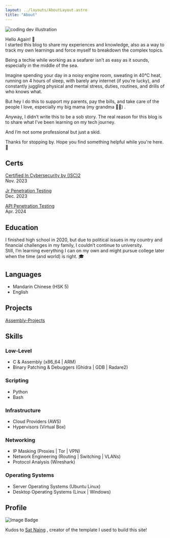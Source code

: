 ```yaml
---
layout: ../layouts/AboutLayout.astro
title: "About"
---
```

<div>
  <img src="/dev.png" class="sm:w-1/2 mx-auto" alt="coding dev illustration">
</div>

Hello Again! 👋  
I started this blog to share my experiences and knowledge, also as a way to track my own learnings and force myself to breakdown the complex topics.  
    
Being a techie while working as a seafarer isn’t as easy as it sounds, especially in the middle of the sea.  
  
Imagine spending your day in a noisy engine room, sweating in 40°C heat, running on 4 hours of sleep, with barely any internet (if you’re lucky), and constantly juggling physical and mental stress, duties, routines, and drills of who knows what.  
  
But hey I do this to support my parents, pay the bills, and take care of the people I love, especially my big mama (my grandma 👵🏼) .  
  
Anyway, I didn’t write this to be a sob story. The real reason for this blog is to share what I’ve been learning on my tech journey.  
  
And I’m not some professional but just a skid.
  
Thanks for stopping by. Hope you find something helpful while you're here. 🤗
  
## Certs

[Certified In Cybersecurity by (ISC)2](https://www.credly.com/badges/5d3465ad-804e-4389-ba6a-4daafe0e3bd9/public_url)  
Nov. 2023
  
[Jr Penetration Testing](https://tryhackme-certificates.s3-eu-west-1.amazonaws.com/THM-LG2WQLSBCE.pdf)  
Dec. 2023

[API Penetration Testing](https://www.credly.com/badges/ff9a4ef5-fc7f-4fa8-9bc8-56e6f7e40262/public_url)  
Apr. 2024 
  
## Education

I finished high school in 2020, but due to political issues in my country and financial challenges in my family, I couldn’t continue to university.  
Still, I’m learning everything I can on my own and might pursue college later when the time (and world) is right. 🎓  
  
## Languages

- Mandarin Chinese (HSK 5)
- English
  
## Projects
  
[Assembly-Projects](https://github.com/leolwin999/Assembly-Projects)
  
## Skills

### Low-Level

- C & Assembly (x86_64 | ARM)
- Binary Patching & Debuggers (Ghidra | GDB | Radare2)

### Scripting

- Python
- Bash

### Infrastructure

- Cloud Providers (AWS)
- Hypervisors (Virtual Box)

### Networking

- IP Masking (Proxies | Tor | VPN)
- Network Engineering (Routing | Switching | VLANs)
- Protocol Analysis (Wireshark)

### Operating Systems

- Server Operating Systems (Ubuntu Linux)
- Desktop Operating Systems (Linux | Windows)

## Profile

<img src="https://tryhackme-badges.s3.amazonaws.com/au66y.png" alt="Image Badge" />  
  
  
  
  
 
  
  
  
Kudos to [Sat Naing](https://satnaing.dev/) , creator of the template I used to build this site!